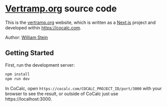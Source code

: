 # [Vertramp.org](http://Vertramp.org) source code

This is the [vertramp.org](http://vertramp.org) website, which is written as a [Next.js](https://nextjs.org/) project and developed within https://cocalc.com. 

Author: [William Stein](https://wstein.org)

## Getting Started

First, run the development server:

```bash
npm install
npm run dev
```

In CoCalc, open  `https://cocalc.com/COCALC_PROJECT_ID/port/3000` with your browser to see the result, or outside of CoCalc just use https://localhost:3000.
